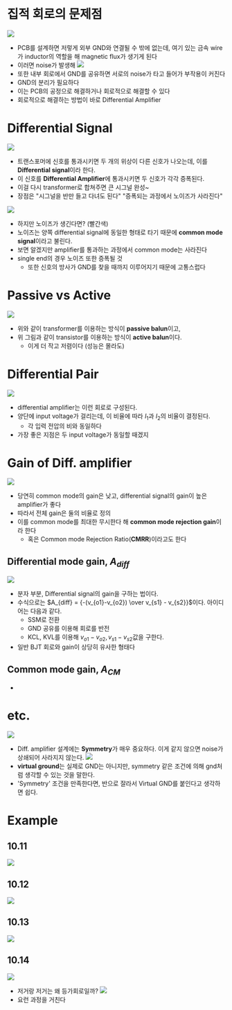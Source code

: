 # 집적 회로의 문제점
![](https://i.imgur.com/AEtinLD.png)

- PCB를 설계하면 저렇게 외부 GND와 연결될 수 밖에 없는데, 여기 있는 금속 wire가 inductor의 역할을 해 magnetic flux가 생기게 된다
- 이러면 noise가 발생해
![](https://i.imgur.com/UinTEP0.png)
- 또한 내부 회로에서 GND를 공유하면 서로의 noise가 타고 들어가 부작용이 커진다
- GND의 분리가 필요하다
- 이는 PCB의 공정으로 해결하거나 회로적으로 해결할 수 있다
- 회로적으로 해결하는 방법이 바로 Differential Amplifier
# Differential Signal

![](https://i.imgur.com/iDYUfxJ.png)
- 트랜스포머에 신호를 통과시키면 두 개의 위상이 다른 신호가 나오는데, 이를 **Differential signal**이라 한다. 
- 이 신호를 **Differential Amplifier**에 통과시키면 두 신호가 각각 증폭된다.
- 이걸 다시 transformer로 합쳐주면 큰 시그널 완성~
- 장점은 "시그널을 반만 들고 다녀도 된다" "증폭되는 과정에서 노이즈가 사라진다"

![](https://i.imgur.com/TGemteV.png)
- 하지만 노이즈가 생긴다면? (빨간색)
- 노이즈는 양쪽 differential signal에 동일한 형태로 타기 때문에 **common mode signal**이라고 불린다.
- 보면 알겠지만 amplifier를 통과하는 과정에서 common mode는 사라진다
- single end의 경우 노이즈 또한 증폭될 것
	- 또한 신호의 방사가 GND를 찾을 때까지 이루어지기 때문에 고통스럽다
# Passive vs Active
![](https://i.imgur.com/2wmzfEK.png)
- 위와 같이 transformer를 이용하는 방식이 **passive balun**이고,
- 위 그림과 같이 transistor를 이용하는 방식이 **active balun**이다.
	- 이게 더 작고 저렴이다 (성능은 몰라도)
# Differential Pair
![](https://i.imgur.com/le4Gqwz.png)
- differential amplifier는 이런 회로로 구성된다.
- 양단에 input voltage가 걸리는데, 이 비율에 따라 $I_{1}$과 $I_{2}$의 비율이 결정된다.
	- 각 입력 전압의 비와 동일하다
- 가장 좋은 지점은 두 input voltage가 동일할 때겠지
# Gain of Diff. amplifier
![](https://i.imgur.com/7g5pNEZ.png)
- 당연히 common mode의 gain은 낮고, differential signal의 gain이 높은 amplifier가 좋다
- 따라서 전체 gain은 둘의 비율로 정의
- 이를 common mode를 최대한 무시한다 해 **common mode rejection gain**이라 한다
	- 혹은 Common mode Rejection Ratio(**CMRR**)이라고도 한다
## Differential mode gain, $A_{diff}$
![](https://i.imgur.com/E4Z6LFo.png)
- 분자 부분, Differential signal의 gain을 구하는 법이다. 
- 수식으로는 $A_{diff} = {-(v_{o1}-v_{o2}) \over v_{s1} - v_{s2}}$이다. 아이디어는 다음과 같다.
	- SSM로 전환 
	- GND 공유를 이용해 회로를 반전 
	- KCL, KVL를 이용해 $v_{o1}-v_{o2}, v_{s1}- v_{s2}$값을 구한다.
- 일반 BJT 회로와 gain이 상당히 유사한 형태다
## Common mode gain, $A_{CM}$
-
# etc.
![](https://i.imgur.com/N4y9X5o.png)
- Diff. amplifier 설계에는 **Symmetry**가 매우 중요하다. 이게 같지 않으면 noise가 상쇄되어 사라지지 않는다. 
![](https://i.imgur.com/6zIdXIl.png)
 - **virtual ground**는 실제로 GND는 아니지만, symmetry 같은 조건에 의해 gnd처럼 생각할 수 있는 것을 말한다. 
 - 'Symmetry' 조건을 만족한다면, 반으로 잘라서 Virtual GND를 붙인다고 생각하면 쉽다.
# Example
## 10.11

![](https://i.imgur.com/MfeiC66.png)
## 10.12

![](https://i.imgur.com/nBzzKk8.png)
## 10.13

![](https://i.imgur.com/iyEMVDH.png)
## 10.14

![](https://i.imgur.com/a7SxHL6.png)
- 저거랑 저거는 왜 등가회로일까?
![](https://i.imgur.com/lNw00al.png)
- 요런 과정을 거친다
